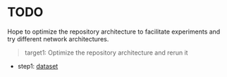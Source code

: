 # TODO

Hope to optimize the repository architecture to facilitate experiments and try different network architectures.

> target1: Optimize the repository architecture and rerun it

- step1: [dataset](./data.md) 

